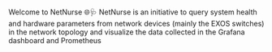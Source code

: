 Welcome to NetNurse 🌐🩺
NetNurse is an initiative to query system health and hardware parameters from network devices (mainly the EXOS switches) in the network topology
and visualize the data collected in the Grafana dashboard and Prometheus
